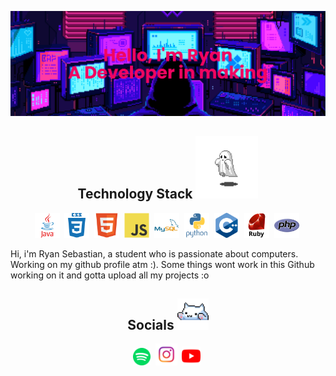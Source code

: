 </p align="center">
<img src="https://github.com/Ryanseb/Ryanseb/blob/main/assets/banner.png" />


<h2 align="center">Technology Stack <img src="https://github.com/Ryanseb/Ryanseb/blob/main/assets/ghost.gif" width="100"></h2>

<p align="center">
<img src="https://github.com/devicons/devicon/blob/master/icons/java/java-original-wordmark.svg" title="Java" alt="Java" width="40" height="40"/>&nbsp;
<img src="https://github.com/devicons/devicon/blob/master/icons/css3/css3-plain-wordmark.svg"  title="CSS3" alt="CSS" width="40" height="40"/>&nbsp;
<img src="https://github.com/devicons/devicon/blob/master/icons/html5/html5-original.svg" title="HTML5" alt="HTML" width="40" height="40"/>&nbsp;
<img src="https://github.com/devicons/devicon/blob/master/icons/javascript/javascript-original.svg" title="JavaScript" alt="JavaScript" width="40" height="40"/>&nbsp;
<img src="https://github.com/devicons/devicon/blob/master/icons/mysql/mysql-original-wordmark.svg" title="MySQL"  alt="MySQL" width="40" height="40"/>&nbsp;
<img src="https://github.com/devicons/devicon/blob/master/icons/python/python-original-wordmark.svg" title="Python" alt = "Python" width="40" height="40"/>&nbsp;
<img src="https://github.com/devicons/devicon/blob/master/icons/cplusplus/cplusplus-original.svg" title="C++" alt="C++" width="40" height= "40"/>&nbsp;
<img src="https://github.com/devicons/devicon/blob/master/icons/ruby/ruby-original-wordmark.svg" title="Ruby" alt="Ruby" width="40" height="40"/>&nbsp;
<img src="https://github.com/devicons/devicon/blob/master/icons/php/php-original.svg" title="php" alt="php" width="40" height="40"/>&nbsp;


<br />

Hi, i'm Ryan Sebastian, a student who is passionate about computers. Working on my github profile atm :). Some things wont work in this Github working on it and gotta upload all my projects :o
  
<h2 align="center">Socials <img src="https://github.com/Ryanseb/Ryanseb/blob/main/assets/cat.gif" width="50"></h2>

<p align="center">
<a href="https://open.spotify.com/user/mtjdb6nh1mjzejox1v3drys3a?si=32883bc4cfe14411" target="_blank"><img height="28" position: relative;
  top: 10px; src="https://github.com/Ryanseb/Ryanseb/blob/main/assets/spotify.png"></a>&nbsp;
<a href="https://www.instagram.com/_.ryan.exe._/" target="_blank"><img height="35" src="https://github.com/Ryanseb/Ryanseb/blob/main/assets/instagram.png"></a>&nbsp;
<a href="https://www.youtube.com/@ryanseb07" target="_blank"><img height="30" src="https://github.com/Ryanseb/Ryanseb/blob/main/assets/youtube.png"></a>&nbsp;
</p>




